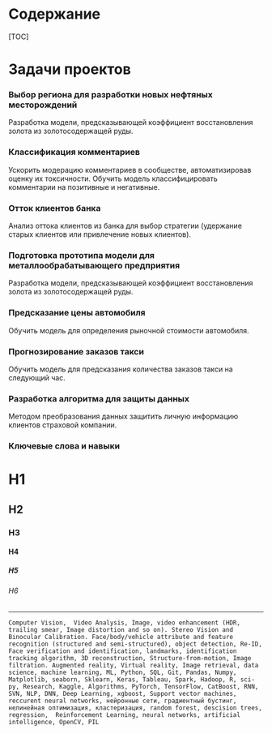 # Содержание
[TOC]
# Задачи проектов

### Выбор региона для разработки новых нефтяных месторождений

Разработка модели, предсказывающей коэффициент восстановления золота из золотосодержащей руды.

### Классификация комментариев

Ускорить модерацию комментариев в сообществе, автоматизировав оценку их токсичности.
Обучить модель классифицировать комментарии на позитивные и негативные.

### Отток клиентов банка

Анализ оттока клиентов из банка для выбор стратегии (удержание старых клиентов или привлечение новых клиентов).

### Подготовка прототипа модели для металлообрабатывающего предприятия

Разработка модели, предсказывающей коэффициент восстановления золота из золотосодержащей руды.

### Предсказание цены автомобиля

Обучить модель для определения рыночной стоимости автомобиля.

### Прогнозирование заказов такси

Обучить модель для предсказания количества заказов такси на следующий час.

### Разработка алгоритма для защиты данных

Методом преобразования данных защитить личную информацию клиентов страховой компании. 

### Ключевые слова и навыки

# H1
## H2
### H3
#### H4
##### H5
###### H6

---
`Computer Vision,  Video Analysis, Image, video enhancement (HDR, trailing smear, Image distortion and so on). Stereo Vision and Binocular Calibration. Face/body/vehicle attribute and feature recognition (structured and semi-structured), object detection, Re-ID, Face verification and identification, landmarks, identification tracking algorithm, 3D reconstruction, Structure-from-motion, Image filtration. Augmented reality, Virtual reality, Image retrieval, data science, machine learning, ML, Python, SQL, Git, Pandas, Numpy, Matplotlib, seaborn, Sklearn, Keras, Tableau, Spark, Hadoop, R, sci-py, Research, Kaggle, Algorithms, PyTorch, TensorFlow, CatBoost, RNN, SVN, NLP, DNN, Deep Learning, xgboost, Support vector machines, reccurent neural networks, нейронные сети, градиентный бустинг, нелинейная оптимизация, кластеризация, random forest, descision trees,  regression,  Reinforcement Learning, neural networks, artificial intelligence, OpenCV, PIL`
